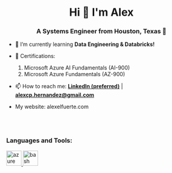 <h1 align="center">Hi 👋 I'm Alex</h1>
<h3 align="center">A Systems Engineer from Houston, Texas 🤠</h3>

- 🌱 I’m currently learning **Data Engineering & Databricks!**

- 📃 Certifications: 
    1. Microsoft Azure AI Fundamentals (AI-900)
    2. Microsoft Azure Fundamentals (AZ-900)

- 📫 How to reach me: <a href="https://www.linkedin.com/in/alex47/">**LinkedIn (preferred)**</a> | **alexcp.hernandez@gmail.com**
- My website: alexelfuerte.com

<br>
<br>

<h3 align="left">Languages and Tools:</h3>
<p align="left"> <a href="https://azure.microsoft.com/en-in/" target="_blank" rel="noreferrer"> <img src="https://www.vectorlogo.zone/logos/microsoft_azure/microsoft_azure-icon.svg" alt="azure" width="40" height="40"/> </a>
<a href="https://www.gnu.org/software/bash/" target="_blank" rel="noreferrer"> <img src="https://www.vectorlogo.zone/logos/gnu_bash/gnu_bash-icon.svg" alt="bash" width="40" height="40"/> </a> </p>
